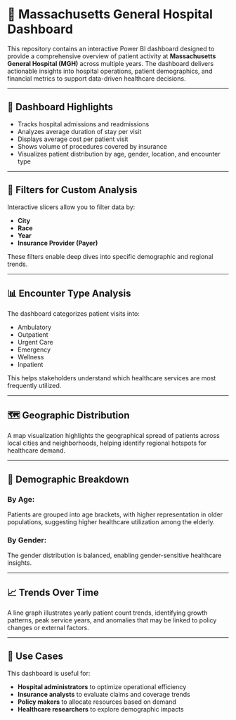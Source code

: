 # 🏥 Massachusetts General Hospital Dashboard

This repository contains an interactive Power BI dashboard designed to provide a comprehensive overview of patient activity at **Massachusetts General Hospital (MGH)** across multiple years. The dashboard delivers actionable insights into hospital operations, patient demographics, and financial metrics to support data-driven healthcare decisions.

---

## 📌 Dashboard Highlights

- Tracks hospital admissions and readmissions
- Analyzes average duration of stay per visit
- Displays average cost per patient visit
- Shows volume of procedures covered by insurance
- Visualizes patient distribution by age, gender, location, and encounter type

---

## 🧭 Filters for Custom Analysis

Interactive slicers allow you to filter data by:
- **City**
- **Race**
- **Year**
- **Insurance Provider (Payer)**

These filters enable deep dives into specific demographic and regional trends.

---

## 📊 Encounter Type Analysis

The dashboard categorizes patient visits into:
- Ambulatory
- Outpatient
- Urgent Care
- Emergency
- Wellness
- Inpatient

This helps stakeholders understand which healthcare services are most frequently utilized.

---

## 🗺️ Geographic Distribution

A map visualization highlights the geographical spread of patients across local cities and neighborhoods, helping identify regional hotspots for healthcare demand.

---

## 👥 Demographic Breakdown

### By Age:
Patients are grouped into age brackets, with higher representation in older populations, suggesting higher healthcare utilization among the elderly.

### By Gender:
The gender distribution is balanced, enabling gender-sensitive healthcare insights.

---

## 📈 Trends Over Time

A line graph illustrates yearly patient count trends, identifying growth patterns, peak service years, and anomalies that may be linked to policy changes or external factors.

---

## 🚀 Use Cases

This dashboard is useful for:
- **Hospital administrators** to optimize operational efficiency
- **Insurance analysts** to evaluate claims and coverage trends
- **Policy makers** to allocate resources based on demand
- **Healthcare researchers** to explore demographic impacts


